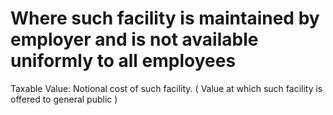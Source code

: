 # Where such facility is maintained by employer and is not available uniformly to all employees

Taxable Value: Notional cost of such facility. ( Value at which such facility is offered to general public )